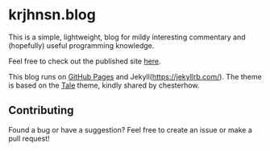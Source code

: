 # krjhnsn.blog

This is a simple, lightweight, blog for mildy interesting commentary and (hopefully) useful programming knowledge.

Feel free to check out the published site [here](https://krjhnsn.github.io/).

This blog runs on [GitHub Pages](https://pages.github.com/) and Jekyll(https://jekyllrb.com/). The theme is based on the [Tale](https://github.com/chesterhow/tale) theme, kindly shared by chesterhow.

## Contributing
Found a bug or have a suggestion? Feel free to create an issue or make a pull request!
